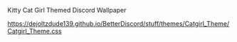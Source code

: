 Kitty Cat Girl Themed Discord Wallpaper

https://dejoltzdude139.github.io/BetterDiscord/stuff/themes/Catgirl_Theme/Catgirl_Theme.css
